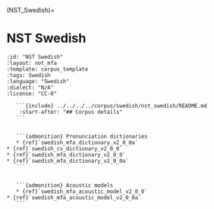 
(NST_Swedish)=
# NST Swedish

``````{corpus} NST Swedish
:id: "NST Swedish"
:layout: not_mfa
:template: corpus_template
:tags: Swedish
:language: "Swedish"
:dialect: "N/A"
:license: "CC-0"

   ```{include} ../../../../corpus/swedish/nst_swedish/README.md
    :start-after: "## Corpus details"
   ```


   ```{admonition} Pronunciation dictionaries
   * {ref}`swedish_mfa_dictionary_v2_0_0a`
* {ref}`swedish_cv_dictionary_v2_0_0`
* {ref}`swedish_mfa_dictionary_v2_0_0`
* {ref}`swedish_mfa_dictionary_v2_0_0a`
   ```


   ```{admonition} Acoustic models
   * {ref}`swedish_mfa_acoustic_model_v2_0_0`
* {ref}`swedish_mfa_acoustic_model_v2_0_0a`
   ```
``````
